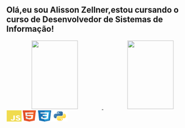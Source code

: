 ## Olá,eu sou Alisson Zellner,estou cursando o curso de Desenvolvedor de Sistemas de Informação!
  <div align="center">
    <a href="https://github.com/Zellner-dev/zellner-dev">
    <img width="49%" height="180rem" src="https://github-readme-stats.vercel.app/api?username=zellner-dev&show_icons=true&theme=dracula&include_all_commits=true&count_private=true"/>
    <img width="49%" height="180rem" src="https://github-readme-stats.vercel.app/api/top-langs/?username=zellner-dev&layout=compact&langs_count=7&theme=dracula"/>
  </div>
  <div style="display: flex"><br>
    <img align="center" alt="Rafa-Js" height="30" width="40" src="https://raw.githubusercontent.com/devicons/devicon/master/icons/javascript/javascript-plain.svg">
    <img align="center" alt="Rafa-HTML" height="30" width="40" src="https://raw.githubusercontent.com/devicons/devicon/master/icons/html5/html5-original.svg">
    <img align="center" alt="Rafa-CSS" height="30" width="40" src="https://raw.githubusercontent.com/devicons/devicon/master/icons/css3/css3-original.svg">
    <img align="center" alt="Rafa-Python" height="30" width="40" src="https://raw.githubusercontent.com/devicons/devicon/master/icons/python/python-original.svg">
  </div>
